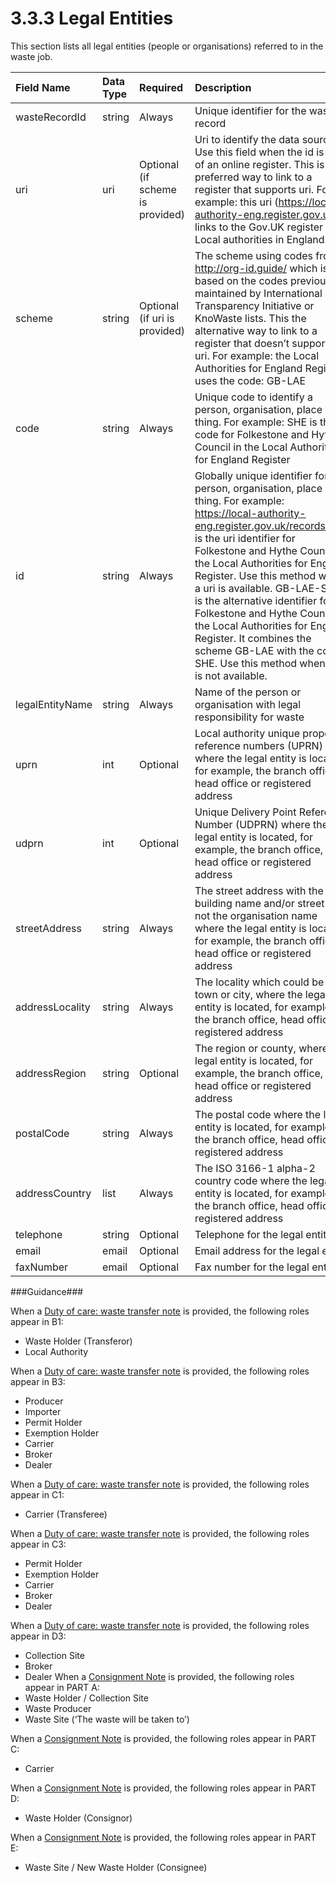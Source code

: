 3.3.3 Legal Entities
=
This section lists all legal entities (people or organisations) referred to in the waste job.

|Field Name|Data Type|Required|Description|
|:-|:-|:-|:-|
|wasteRecordId|string|Always|Unique identifier for the waste record|
|uri|uri|Optional (if scheme is provided)|Uri to identify the data source. Use this field when the id is part of an online register. This is the preferred way to link to a register that supports uri. For example: this uri (https://local-authority-eng.register.gov.uk/) links to the Gov.UK register for Local authorities in England.|
|scheme|string|Optional (if uri is provided)|The scheme using codes from http://org-id.guide/ which is based on the codes previously maintained by International Aid Transparency Initiative or KnoWaste lists. This the alternative way to link to a register that doesn’t support a uri. For example: the Local Authorities for England Register uses the code: GB-LAE|
|code|string|Always|Unique code to identify a person, organisation, place or thing. For example: SHE is the code for Folkestone and Hythe Council in the Local Authorities for England Register|
|id|string|Always|Globally unique identifier for a person, organisation, place or thing. For example: https://local-authority-eng.register.gov.uk/records/SHE is the uri identifier for Folkestone and Hythe Council in the Local Authorities for England Register. Use this method when a uri is available. GB-LAE-SHE is the alternative identifier for Folkestone and Hythe Council in the Local Authorities for England Register. It combines the scheme GB-LAE with the code SHE. Use this method when a uri is not available.|
|legalEntityName|string|Always|Name of the person or organisation with legal responsibility for waste|
|uprn|int|Optional|Local authority unique property reference numbers (UPRN) where the legal entity is located, for example, the branch office, head office or registered address|
|udprn|int|Optional|Unique Delivery Point Reference Number (UDPRN) where the legal entity is located, for example, the branch office, head office or registered address|
|streetAddress|string|Always|The street address with the building name and/or street but not the organisation name where the legal entity is located, for example, the branch office, head office or registered address|
|addressLocality|string|Always|The locality which could be the town or city, where the legal entity is located, for example, the branch office, head office or registered address|
|addressRegion|string|Optional|The region or county, where the legal entity is located, for example, the branch office, head office or registered address|
|postalCode|string|Always|The postal code where the legal entity is located, for example, the branch office, head office or registered address|
|addressCountry|list|Always|The ISO 3166-1 alpha-2 country code where the legal entity is located, for example, the branch office, head office or registered address|
|telephone|string|Optional|Telephone for the legal entity|
|email|email|Optional|Email address for the legal entity|
|faxNumber|email|Optional|Fax number for the legal entity|

###Guidance###

When a [Duty of care: waste transfer note](https://assets.publishing.service.gov.uk/government/uploads/system/uploads/attachment_data/file/311081/LIT_7932.pdf) is provided, the following roles appear in B1:
- Waste Holder (Transferor)
- Local Authority

When a [Duty of care: waste transfer note](https://assets.publishing.service.gov.uk/government/uploads/system/uploads/attachment_data/file/311081/LIT_7932.pdf) is provided, the following roles appear in B3:
- Producer 
- Importer 
- Permit Holder
- Exemption Holder
- Carrier 
- Broker 
- Dealer

When a [Duty of care: waste transfer note](https://assets.publishing.service.gov.uk/government/uploads/system/uploads/attachment_data/file/311081/LIT_7932.pdf) is provided, the following roles appear in C1:
- Carrier (Transferee)

When a [Duty of care: waste transfer note](https://assets.publishing.service.gov.uk/government/uploads/system/uploads/attachment_data/file/311081/LIT_7932.pdf) is provided, the following roles appear in C3:
- Permit Holder
- Exemption Holder
- Carrier  
- Broker 
- Dealer

When a [Duty of care: waste transfer note](https://assets.publishing.service.gov.uk/government/uploads/system/uploads/attachment_data/file/311081/LIT_7932.pdf) is provided, the following roles appear in D3:
- Collection Site
- Broker 
- Dealer
When a [Consignment Note](https://assets.publishing.service.gov.uk/government/uploads/system/uploads/attachment_data/file/512167/LIT_6872.pdf) is provided, the following roles appear in PART A:
- Waste Holder / Collection Site
- Waste Producer
- Waste Site (‘The waste will be taken to’)

When a [Consignment Note](https://assets.publishing.service.gov.uk/government/uploads/system/uploads/attachment_data/file/512167/LIT_6872.pdf) is provided, the following roles appear in PART C:
- Carrier

When a [Consignment Note](https://assets.publishing.service.gov.uk/government/uploads/system/uploads/attachment_data/file/512167/LIT_6872.pdf) is provided, the following roles appear in PART D:
- Waste Holder (Consignor)

When a [Consignment Note](https://assets.publishing.service.gov.uk/government/uploads/system/uploads/attachment_data/file/512167/LIT_6872.pdf) is provided, the following roles appear in PART E:
- Waste Site / New Waste Holder (Consignee)
